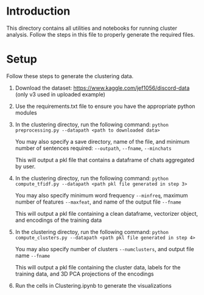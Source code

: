 # Introduction

This directory contains all utilities and notebooks for running cluster analysis. Follow the steps in this file to properly generate the required files.

# Setup

Follow these steps to generate the clustering data.

1. Download the dataset: https://www.kaggle.com/jef1056/discord-data (only v3 used in uploaded example)


2. Use the requirements.txt file to ensure you have the appropriate python modules


3. In the clustering directoy, run the following command: ``python preprocessing.py --datapath <path to downloaded data>``

   You may also specify a save directory, name of the file, and minimum number of sentences required: ``--outpath``, ``--fname``, ``--minchats``
   
   This will output a pkl file that contains a dataframe of chats aggregated by user.


4. In the clustering directoy, run the following command: ``python compute_tfidf.py --datapath <path pkl file generated in step 3>``

   You may also specify minimum word frequency ``--minfreq``, maximum number of features ``--maxfeat``, and name of the output file ``--fname``
   
   This will output a pkl file containing a clean dataframe, vectorizer object, and encodings of the training data
   

5. In the clustering directoy, run the following command: ``python compute_clusters.py --datapath <path pkl file generated in step 4>``
   
   You may also specify number of clusters ``--numclusters``, and output file name ``--fname``
   
   This will output a pkl file containing the cluster data, labels for the training data, and 3D PCA projections of the encodings


6. Run the cells in Clustering.ipynb to generate the visualizations


